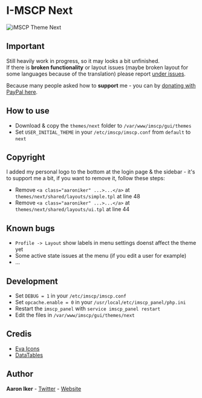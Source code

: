 # I-MSCP Next

![iMSCP Theme Next](https://aaroniker.me/preview-next.png)

## Important

Still heavily work in progress, so it may looks a bit unfinished.  
If there is **broken functionality** or layout issues (maybe broken layout for some languages because of the translation) please report [under issues](https://github.com/aaroniker/imscp-next/issues).

Because many people asked how to **support** me - you can by [donating with PayPal here](https://www.paypal.com/cgi-bin/webscr?cmd=_s-xclick&hosted_button_id=Q43ZCK5VERE4Q&source=url).

## How to use

* Download & copy the `themes/next` folder to `/var/www/imscp/gui/themes`
* Set `USER_INITIAL_THEME` in your `/etc/imscp/imscp.conf` from `default` to `next`

## Copyright

I added my personal logo to the bottom at the login page & the sidebar - it's to support me a bit, if you want to remove it, follow these steps:
* Remove `<a class="aaroniker" ...>...</a>` at `themes/next/shared/layouts/simple.tpl` at line 48
* Remove `<a class="aaroniker" ...>...</a>` at `themes/next/shared/layouts/ui.tpl` at line 44

## Known bugs

* `Profile -> Layout` show labels in menu settings doenst affect the theme yet
* Some active state issues at the menu (if you edit a user for example)
* ...

## Development

* Set `DEBUG = 1` in your `/etc/imscp/imscp.conf`
* Set `opcache.enable = 0` in your `/usr/local/etc/imscp_panel/php.ini`
* Restart the `imscp_panel` with `service imscp_panel restart`
* Edit the files in `/var/www/imscp/gui/themes/next`

## Credis

* [Eva Icons](https://akveo.github.io/eva-icons/#/)
* [DataTables](https://datatables.net/)

## Author

**Aaron Iker** - [Twitter](https://twitter.com/aaroniker_me) - [Website](https://aaroniker.me/)
